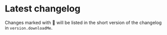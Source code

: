 # Latest changelog

Changes marked with 💖 will be listed in the short version of the changelog in `version.downloadMe`.
